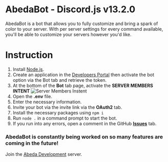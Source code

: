 # AbedaBot - Discord.js v13.2.0
AbedaBot is a bot that allows you to fully customize and bring a spark of color to your server. With per server settings for every command available, you'll be able to customize your servers however you'd like.

# Instruction
1.  Install [Node.js](https://nodejs.org/en/).
2.  Create an application in the [Developers Portal](https://discordapp.com/developers/applications/) then activate the bot option via the Bot tab and retrieve the token.
3.  At the bottom of the **Bot** tab page, activate the __**SERVER MEMBERS INTENT**__
    ![Server Members Instent](https://i.imgur.com/ywbvEv0.png)
4.  Open the **.env** file.
5.  Enter the necessary information.
6.  Invite your bot via the invite link via the **OAuth2** tab.
7.  Install the necessary packages using `npm i`
8. Run `node .` in a command prompt to start the bot.
9. If you run into any errors, open a comment in the GitHub **[Issues](https://github.com/Mildzz/AbedaBot/issues)** tab.

### AbedaBot is constantly being worked on so many features are coming in the future!

Join the [Abeda Development](https://discord.gg/VzmrCga) server.
